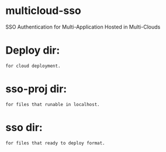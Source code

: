 # multicloud-sso
SSO Authentication for Multi-Application Hosted in Multi-Clouds

# Deploy dir:
    for cloud deployment.

# sso-proj dir:
    for files that runable in localhost.

# sso dir:
    for files that ready to deploy format.
